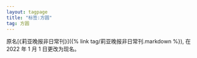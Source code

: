 ```yaml
---
layout: tagpage
title: "标签:方圆"
tag: 方圆
---
```


原名[《莉亚晚报非日常刊》]({% link tag/莉亚晚报非日常刊.markdown %}), 在 2022 年 1 月 1 日更改为现名。
